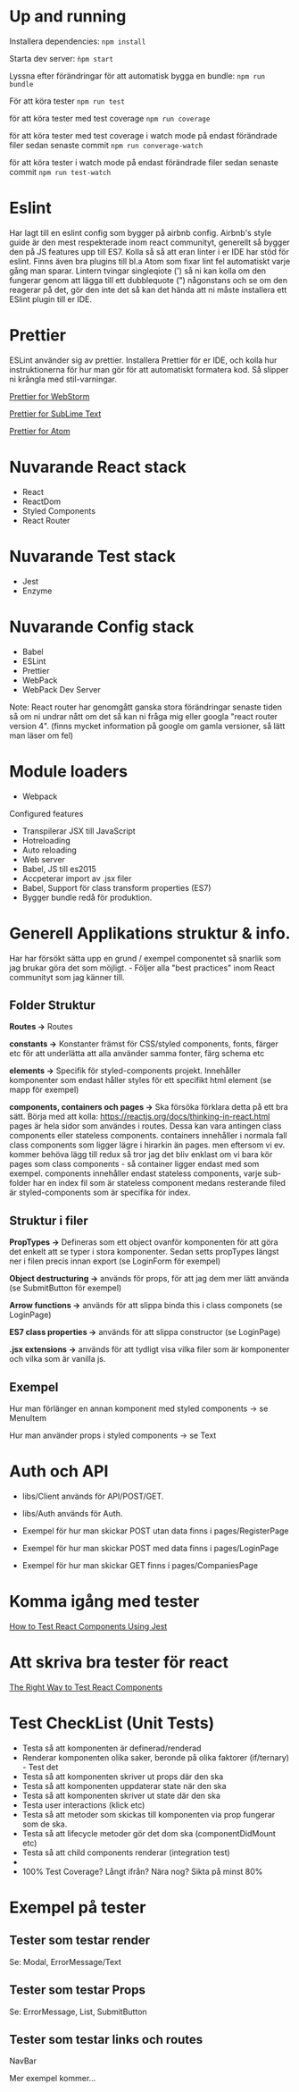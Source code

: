 # Up and running
Installera dependencies: `npm install`

Starta dev server: `ǹpm start`

Lyssna efter förändringar för att automatisk bygga en bundle: `npm run bundle`

För att köra tester `npm run test`

för att köra tester med test coverage `npm run coverage`

för att köra tester med test coverage i watch mode på endast förändrade filer sedan senaste commit `npm run converage-watch`

för att köra tester i watch mode på endast förändrade filer sedan senaste commit `npm run test-watch`

# Eslint
Har lagt till en eslint config som bygger på airbnb config. Airbnb's style guide
är den mest respekterade inom react communityt, generellt så bygger den på JS features
upp till ES7. Kolla så så att eran linter i er IDE har stöd för eslint. Finns även
bra plugins till bl.a Atom som fixar lint fel automatiskt varje gång man sparar.
Lintern tvingar singleqiote (') så ni kan kolla om den fungerar genom att lägga till
ett dubblequote (") någonstans och se om den reagerar på det, gör den inte det så
kan det hända att ni måste installera ett ESlint plugin till er IDE.

# Prettier

ESLint använder sig av prettier. Installera Prettier för er IDE, och kolla hur instruktionerna för hur man gör för att automatiskt formatera kod.
Så slipper ni krångla med stil-varningar.

[Prettier for WebStorm](https://prettier.io/docs/en/webstorm.html)

[Prettier for SubLime Text](https://packagecontrol.io/packages/JsPrettier)

[Prettier for Atom](https://github.com/prettier/prettier-atom)

# Nuvarande React stack
- React
- ReactDom
- Styled Components
- React Router

# Nuvarande Test stack
- Jest
- Enzyme

# Nuvarande Config stack
- Babel
- ESLint
- Prettier
- WebPack
- WebPack Dev Server

Note: React router har genomgått ganska stora förändringar senaste tiden så om ni undrar nått om det så kan ni fråga mig eller googla "react router version 4".
(finns mycket information på google om gamla versioner, så lätt man läser om fel)

# Module loaders
- Webpack

Configured features
- Transpilerar JSX till JavaScript
- Hotreloading
- Auto reloading
- Web server
- Babel, JS till es2015
- Accpeterar import av .jsx filer
- Babel, Support för class transform properties (ES7)
- Bygger bundle redå för produktion.

# Generell Applikations struktur & info.
Har har försökt sätta upp en grund / exempel componentet så snarlik som jag brukar göra det som möjligt. - Följer alla "best practices" inom React communityt som jag känner till.

## Folder Struktur

**Routes ->** Routes

**constants ->** Konstanter främst för CSS/styled components, fonts, färger etc för att underlätta att alla använder samma fonter, färg schema etc

**elements ->** Specifik för styled-components projekt. Innehåller komponenter som endast håller styles för ett specifikt html element (se mapp för exempel)

**components, containers och pages ->** Ska försöka förklara detta på ett bra sätt. Börja med att kolla: https://reactjs.org/docs/thinking-in-react.html pages är hela sidor som användes i routes. Dessa kan vara antingen class components eller stateless components. containers innehåller i normala fall class components som ligger lägre i hirarkin än pages. men eftersom vi ev. kommer behöva lägg till redux så tror jag det bliv enklast om vi bara kör pages som class components - så container ligger endast med som exempel. components innehåller endast stateless components, varje sub-folder har en index fil som är stateless component medans resterande filed är styled-components som är specifika för index.

## Struktur i filer

**PropTypes ->** Defineras som ett object ovanför komponenten för att göra det enkelt att se typer i stora komponenter. Sedan setts propTypes längst ner i filen precis innan export (se LoginForm för exempel)


**Object destructuring ->** används för props, för att jag dem mer lätt använda (se SubmitButton för exempel)


**Arrow functions ->** används för att slippa binda this i class componets (se LoginPage)

**ES7 class properties ->** används för att slippa constructor (se LoginPage)

**.jsx extensions ->** används för att tydligt visa vilka filer som är komponenter och vilka som är vanilla js.

## Exempel

Hur man förlänger en annan komponent med styled components -> se MenuItem

Hur man använder props i styled components -> se Text

# Auth och API
- libs/Client används för API/POST/GET.
- libs/Auth används för Auth.

- Exempel för hur man skickar POST utan data finns i pages/RegisterPage
- Exempel för hur man skickar POST med data finns i pages/LoginPage
- Exempel för hur man skickar GET finns i pages/CompaniesPage

# Komma igång med tester
[How to Test React Components Using Jest](https://www.sitepoint.com/test-react-components-jest/)

# Att skriva bra tester för react
[The Right Way to Test React Components](https://medium.freecodecamp.org/the-right-way-to-test-react-components-548a4736ab22)

# Test CheckList (Unit Tests)

- Testa så att komponenten är definerad/renderad
- Renderar komponenten olika saker, beronde på olika faktorer (if/ternary) - Test det
- Testa så att komponenten skriver ut props där den ska
- Testa så att komponenten uppdaterar state när den ska
- Testa så att komponenten skriver ut state där den ska
- Testa user interactions (klick etc)
- Testa så att metoder som skickas till komponenten via prop fungerar som de ska.
- Testa så att lifecycle metoder gör det dom ska (componentDidMount etc)
- Testa så att child components renderar (integration test)
-
- 100% Test Coverage? Långt ifrån? Nära nog? Sikta på minst 80%

# Exempel på tester

## Tester som testar render
Se: Modal, ErrorMessage/Text

## Tester som testar Props
Se: ErrorMessage, List, SubmitButton

## Tester som testar links och routes
NavBar

Mer exempel kommer...
